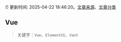 :alarm_clock: 更新时间: 2025-04-22 18:46:20。[文章来源](/README.md)、[文章分类](/TAGS.md)

## Vue


> 关键字：`Vue`、`ElementUI`、`Vant`



